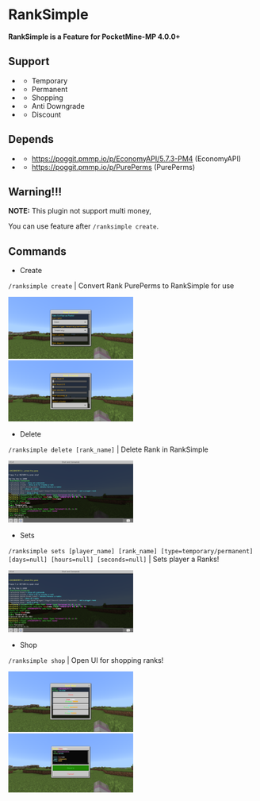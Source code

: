 # RankSimple
**RankSimple is a Feature for PocketMine-MP 4.0.0+**

## Support
- - Temporary
- - Permanent
- - Shopping
- - Anti Downgrade
- - Discount

## Depends
- - https://poggit.pmmp.io/p/EconomyAPI/5.7.3-PM4 (EconomyAPI)
- - https://poggit.pmmp.io/p/PurePerms (PurePerms)

## Warning!!!
**NOTE:** This plugin not support multi money,

You can use feature after `/ranksimple create`.

## Commands
- Create

`/ranksimple create` | Convert Rank PurePerms to RankSimple for use

<img src="https://github.com/Ibenrm/RankSimple/blob/main/resources/img/CreatedUI.png" alt="RankSimple" width="50%">
<img src="https://github.com/Ibenrm/RankSimple/blob/main/resources/img/CreatedUI-2.png" alt="RankSimple" width="50%">

- Delete

`/ranksimple delete [rank_name]` | Delete Rank in RankSimple

<img src="https://github.com/Ibenrm/RankSimple/blob/main/resources/img/Delete.png" alt="RankSimple" width="50%">

- Sets

`/ranksimple sets [player_name] [rank_name] [type=temporary/permanent] [days=null] [hours=null] [seconds=null]` | Sets player a Ranks!

<img src="https://github.com/Ibenrm/RankSimple/blob/main/resources/img/Sets.png" alt="RankSimple" width="50%">

- Shop

`/ranksimple shop` | Open UI for shopping ranks!

<img src="https://github.com/Ibenrm/RankSimple/blob/main/resources/img/ShopUI.png" alt="RankSimple" width="50%">
<img src="https://github.com/Ibenrm/RankSimple/blob/main/resources/img/ShopUI-2.png" alt="RankSimple" width="50%">
